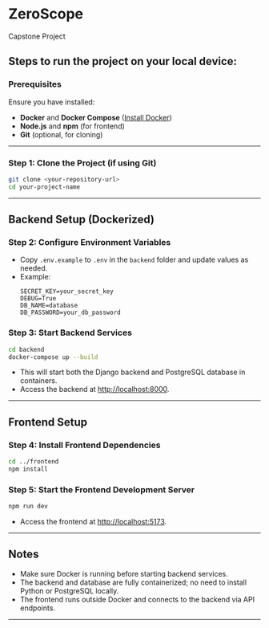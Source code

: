 # ZeroScope
Capstone Project

## Steps to run the project on your local device:

### **Prerequisites**
Ensure you have installed:
   - **Docker** and **Docker Compose** ([Install Docker](https://docs.docker.com/get-docker/))
   - **Node.js** and **npm** (for frontend)
   - **Git** (optional, for cloning)

---

### **Step 1: Clone the Project (if using Git)**
```bash
git clone <your-repository-url>
cd your-project-name
```

---

## Backend Setup (Dockerized)

### **Step 2: Configure Environment Variables**
- Copy `.env.example` to `.env` in the `backend` folder and update values as needed.
- Example:
  ```env
  SECRET_KEY=your_secret_key
  DEBUG=True
  DB_NAME=database
  DB_PASSWORD=your_db_password
  ```

### **Step 3: Start Backend Services**
```bash
cd backend
docker-compose up --build
```
- This will start both the Django backend and PostgreSQL database in containers.
- Access the backend at [http://localhost:8000](http://localhost:8000).

---

## Frontend Setup

### **Step 4: Install Frontend Dependencies**
```bash
cd ../frontend
npm install
```

### **Step 5: Start the Frontend Development Server**
```bash
npm run dev
```
- Access the frontend at [http://localhost:5173](http://localhost:5173).

---

## Notes

- Make sure Docker is running before starting backend services.
- The backend and database are fully containerized; no need to install Python or PostgreSQL locally.
- The frontend runs outside Docker and connects to the backend via API endpoints.

---